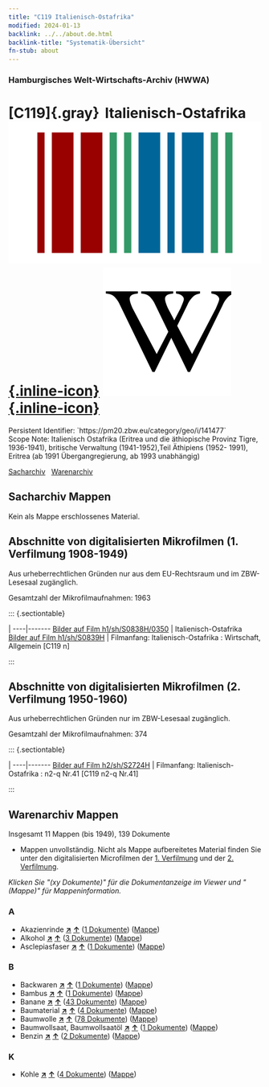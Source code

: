 ```yaml
---
title: "C119 Italienisch-Ostafrika"
modified: 2024-01-13
backlink: ../../about.de.html
backlink-title: "Systematik-Übersicht"
fn-stub: about
---
```


### Hamburgisches Welt-Wirtschafts-Archiv (HWWA)

# [C119]{.gray}&#8201; Italienisch-Ostafrika &#160; [![Wikidata](/images/Wikidata-logo.svg "Wikidata"){.inline-icon}](http://www.wikidata.org/entity/Q328478) [![Wikipedia](/images/Wikipedia-W.svg "Wikipedia"){.inline-icon}](https://de.wikipedia.org/wiki/Italienisch-Ostafrika)

<div class="hint">Persistent Identifier: `https://pm20.zbw.eu/category/geo/i/141477`</div>

<div class="hint">
Scope Note: Italienisch Ostafrika (Eritrea und die äthiopische Provinz Tigre, 1936-1941), britische Verwaltung (1941-1952),Teil Äthipiens (1952- 1991), Eritrea (ab 1991 Übergangregierung, ab 1993 unabhängig)
</div>


[Sacharchiv](#sacharchiv-mappen) &#160; [Warenarchiv](#warenarchiv-mappen)





## Sacharchiv Mappen








Kein als Mappe erschlossenes Material.



<a id="filmsections" />

## Abschnitte von digitalisierten Mikrofilmen (1. Verfilmung 1908-1949)

<p>Aus urheberrechtlichen Gründen nur aus dem EU-Rechtsraum und im ZBW-Lesesaal zugänglich.</p>


<p>Gesamtzahl der Mikrofilmaufnahmen: 1963</p>





::: {.sectiontable}

 | 
----|-------
<a class="btn" href="https://pm20.zbw.eu/film/h1/sh/S0838H/0350" rel="nofollow">Bilder auf Film h1/sh/S0838H/0350</a> | Italienisch-Ostafrika
<a class="btn" href="https://pm20.zbw.eu/film/h1/sh/S0839H" rel="nofollow">Bilder auf Film h1/sh/S0839H</a> | Filmanfang: Italienisch-Ostafrika : Wirtschaft, Allgemein [C119 n]


:::




## Abschnitte von digitalisierten Mikrofilmen (2. Verfilmung 1950-1960)

<p>Aus urheberrechtlichen Gründen nur im ZBW-Lesesaal zugänglich.</p>


<p>Gesamtzahl der Mikrofilmaufnahmen: 374</p>





::: {.sectiontable}

 | 
----|-------
<a class="btn" href="https://pm20.zbw.eu/film/h2/sh/S2724H" rel="nofollow">Bilder auf Film h2/sh/S2724H</a> | Filmanfang: Italienisch-Ostafrika : n2-q Nr.41 [C119 n2-q Nr.41]


:::














## Warenarchiv Mappen










Insgesamt 11 Mappen (bis 1949), 139 Dokumente
- Mappen unvollständig.  Nicht als Mappe aufbereitetes Material finden Sie
unter den digitalisierten Microfilmen der [1. Verfilmung](/film/h1_wa.de.html)
und der [2. Verfilmung](/film/h2_wa.de.html).

_Klicken Sie "(xy Dokumente)" für die Dokumentanzeige im Viewer und "(Mappe)" für Mappeninformation._




### A

- Akazienrinde [**&nearr;**](../../../ware/i/141950/about.de.html "Akazienrinde (XXX in der ganzen Welt)") [**&uarr;**](../../../ware/about.de.html#PLW06-Fp01 "Warensystematik") (<a href="https://pm20.zbw.eu/iiifview/folder/wa/141950,141477" title="über: Akazienrinde : Italienisch-Ostafrika" target="_blank">1 Dokumente</a>) ([Mappe](../../../../folder/wa/1419xx/141950/1414xx/141477/about.de.html))
- Alkohol [**&nearr;**](../../../ware/i/141966/about.de.html "Alkohol (XXX in der ganzen Welt)") [**&uarr;**](../../../ware/about.de.html#PID20.02-Sp "Warensystematik") (<a href="https://pm20.zbw.eu/iiifview/folder/wa/141966,141477" title="über: Alkohol : Italienisch-Ostafrika" target="_blank">3 Dokumente</a>) ([Mappe](../../../../folder/wa/1419xx/141966/1414xx/141477/about.de.html))
- Asclepiasfaser [**&nearr;**](../../../ware/i/142013/about.de.html "Asclepiasfaser (XXX in der ganzen Welt)") [**&uarr;**](../../../ware/about.de.html#PID19-Nf06 "Warensystematik") (<a href="https://pm20.zbw.eu/iiifview/folder/wa/142013,141477" title="über: Asclepiasfaser : Italienisch-Ostafrika" target="_blank">1 Dokumente</a>) ([Mappe](../../../../folder/wa/1420xx/142013/1414xx/141477/about.de.html))

### B

- Backwaren [**&nearr;**](../../../ware/i/142026/about.de.html "Backwaren (XXX in der ganzen Welt)") [**&uarr;**](../../../ware/about.de.html#PID20-Ba "Warensystematik") (<a href="https://pm20.zbw.eu/iiifview/folder/wa/142026,141477" title="über: Backwaren : Italienisch-Ostafrika" target="_blank">1 Dokumente</a>) ([Mappe](../../../../folder/wa/1420xx/142026/1414xx/141477/about.de.html))
- Bambus [**&nearr;**](../../../ware/i/142035/about.de.html "Bambus (XXX in der ganzen Welt)") [**&uarr;**](../../../ware/about.de.html#PLW04-Gr02 "Warensystematik") (<a href="https://pm20.zbw.eu/iiifview/folder/wa/142035,141477" title="über: Bambus : Italienisch-Ostafrika" target="_blank">1 Dokumente</a>) ([Mappe](../../../../folder/wa/1420xx/142035/1414xx/141477/about.de.html))
- Banane [**&nearr;**](../../../ware/i/142038/about.de.html "Banane (XXX in der ganzen Welt)") [**&uarr;**](../../../ware/about.de.html#PLW04-Bn "Warensystematik") (<a href="https://pm20.zbw.eu/iiifview/folder/wa/142038,141477" title="über: Banane : Italienisch-Ostafrika" target="_blank">43 Dokumente</a>) ([Mappe](../../../../folder/wa/1420xx/142038/1414xx/141477/about.de.html))
- Baumaterial [**&nearr;**](../../../ware/i/142086/about.de.html "Baumaterial (XXX in der ganzen Welt)") [**&uarr;**](../../../ware/about.de.html#PID22-Bs "Warensystematik") (<a href="https://pm20.zbw.eu/iiifview/folder/wa/142086,141477" title="über: Baumaterial : Italienisch-Ostafrika" target="_blank">4 Dokumente</a>) ([Mappe](../../../../folder/wa/1420xx/142086/1414xx/141477/about.de.html))
- Baumwolle [**&nearr;**](../../../ware/i/142089/about.de.html "Baumwolle (XXX in der ganzen Welt)") [**&uarr;**](../../../ware/about.de.html#PLW04-Bw "Warensystematik") (<a href="https://pm20.zbw.eu/iiifview/folder/wa/142089,141477" title="über: Baumwolle : Italienisch-Ostafrika" target="_blank">78 Dokumente</a>) ([Mappe](../../../../folder/wa/1420xx/142089/1414xx/141477/about.de.html))
- Baumwollsaat, Baumwollsaatöl [**&nearr;**](../../../ware/i/142093/about.de.html "Baumwollsaat, Baumwollsaatöl (XXX in der ganzen Welt)") [**&uarr;**](../../../ware/about.de.html#PID20-Oe01 "Warensystematik") (<a href="https://pm20.zbw.eu/iiifview/folder/wa/142093,141477" title="über: Baumwollsaat, Baumwollsaatöl : Italienisch-Ostafrika" target="_blank">1 Dokumente</a>) ([Mappe](../../../../folder/wa/1420xx/142093/1414xx/141477/about.de.html))
- Benzin [**&nearr;**](../../../ware/i/142108/about.de.html "Benzin (XXX in der ganzen Welt)") [**&uarr;**](../../../ware/about.de.html#PID13.02-Ks02 "Warensystematik") (<a href="https://pm20.zbw.eu/iiifview/folder/wa/142108,141477" title="über: Benzin : Italienisch-Ostafrika" target="_blank">2 Dokumente</a>) ([Mappe](../../../../folder/wa/1421xx/142108/1414xx/141477/about.de.html))

### K

- Kohle [**&nearr;**](../../../ware/i/143120/about.de.html "Kohle (XXX in der ganzen Welt)") [**&uarr;**](../../../ware/about.de.html#PRB02.01 "Warensystematik") (<a href="https://pm20.zbw.eu/iiifview/folder/wa/143120,141477" title="über: Kohle : Italienisch-Ostafrika" target="_blank">4 Dokumente</a>) ([Mappe](../../../../folder/wa/1431xx/143120/1414xx/141477/about.de.html))




